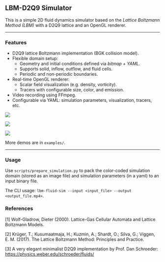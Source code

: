 ## LBM-D2Q9 Simulator

This is a simple 2D fluid dynamics simulator based on the *Lattice Boltzmann Method (LBM)* with a D2Q9 lattice and an OpenGL renderer.

---

###  Features
- D2Q9 lattice Boltzmann implementation (BGK collision model).
- Flexible domain setup:
  - Geometry and initial conditions defined via *bitmap + YAML*.
  - Supports solid, inflow, outflow, and fluid cells.
  - Periodic and non-periodic boundaries.
- Real-time OpenGL renderer:
  - Scalar field visualization (e.g. density, vorticity).
  - Tracers with configurable size, color, and emission.
- Video recording using FFmpeg.
- Configurable via YAML: simulation parameters, visualization, tracers, etc.

![](examples/boltzmann.gif)

![](examples/boltzmann_2.gif)

![](examples/chamber.gif)

More demos are in `examples/`.

---

### Usage

Use `scripts/prepare_simulation.py` to pack the color-coded simulation domain (stored as an image file) and simulation parameters (in a yaml) to an input binary file.

The CLI usage: `lbm-fluid-sim --input <input_file> --output <output_file.mp4>`.

### References
[1] Wolf-Gladrow, Dieter (2000). Lattice-Gas Cellular Automata and Lattice Boltzmann Models.

[2] Krüger, T.; Kusumaatmaja, H.; Kuzmin, A.; Shardt, O.; Silva, G.; Viggen, E. M. (2017). The Lattice Boltzmann Method: Principles and Practice.

[3] A very elegant minimalist D2Q9 implementation by Prof. Dan Schroeder: https://physics.weber.edu/schroeder/fluids/ 
